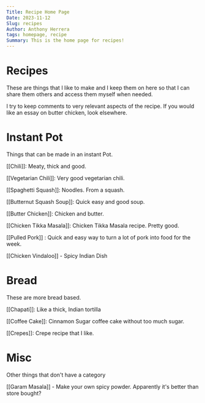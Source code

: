 ```yaml
---
Title: Recipe Home Page
Date: 2023-11-12
Slug: recipes
Author: Anthony Herrera
tags: homepage, recipe
Summary: This is the home page for recipes!
---
```


# Recipes

These are things that I like to make and I keep them on here so that I can share them others and access them myself when needed.

I try to keep comments to very relevant aspects of the recipe. If you would like an essay on butter chicken, look elsewhere.

# Instant Pot

Things that can be made in an instant Pot.

[[Chili]]: Meaty, thick and good.

[[Vegetarian Chili]]: Very good vegetarian chili.

[[Spaghetti Squash]]: Noodles. From a squash.

[[Butternut Squash Soup]]: Quick easy and good soup.

[[Butter Chicken]]: Chicken and butter. 

[[Chicken Tikka Masala]]: Chicken Tikka Masala recipe. Pretty good.

[[Pulled Pork]] : Quick and easy way to turn a lot of pork into food for the week.

[[Chicken Vindaloo]] - Spicy Indian Dish

# Bread

These are more bread based.

[[Chapati]]: Like a thick, Indian tortilla

[[Coffee Cake]]: Cinnamon Sugar coffee cake without too much sugar.

[[Crepes]]: Crepe recipe that I like.

# Misc

Other things that don't have a category

[[Garam Masala]] - Make your own spicy powder. Apparently it's better than store bought?

